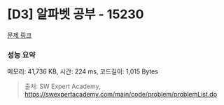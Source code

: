 # [D3] 알파벳 공부 - 15230 

[문제 링크](https://swexpertacademy.com/main/code/problem/problemDetail.do?contestProbId=AYLnMQT6vPADFATf) 

### 성능 요약

메모리: 41,736 KB, 시간: 224 ms, 코드길이: 1,015 Bytes



> 출처: SW Expert Academy, https://swexpertacademy.com/main/code/problem/problemList.do
